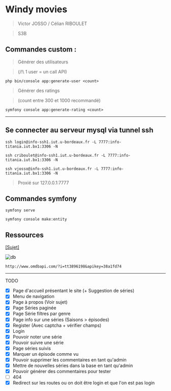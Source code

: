 # Windy movies
> Victor JOSSO / Célian RIBOULET

> S3B

## Commandes custom :

> Générer des utilisateurs 

> (/!\ 1 user = un call API)

```
php bin/console app:generate-user <count>
```

> Générer des ratings 

> (count entre 300 et 1000 recommandé)

```
symfony console app:generate-rating <count>
```

***

## Se connecter au serveur mysql via tunnel ssh

```
ssh login@info-ssh1.iut.u-bordeaux.fr -L 7777:info-titania.iut.bx1:3306 -N
```
```
ssh criboulet@info-ssh1.iut.u-bordeaux.fr -L 7777:info-titania.iut.bx1:3306 -N
```
```
ssh vjosso@info-ssh1.iut.u-bordeaux.fr -L 7777:info-titania.iut.bx1:3306 -N
```

> Proxié sur 127.0.0.1:7777

## Commandes symfony

```
symfony serve
```

```
symfony console make:entity
```

## Ressources

[[Sujet]](https://gregwar.com/s3web/project.html#title.1)

![db](https://gregwar.com/s3web/img/db.png)

```
http://www.omdbapi.com/?i=tt3896198&apikey=38a1fd74
```

***

TODO

- [x] Page d'accueil présentant le site (+ Suggestion de séries)
- [x] Menu de navigation
- [x] Page à propos (Voir sujet)
- [x] Page Séries paginée
- [x] Page Série filtres par genre
- [x] Page info sur une séries (Saisons > épisodes)
- [x] Register (Avec captcha + vérifier champs)
- [x] Login
- [x] Pouvoir noter une série
- [x] Pouvoir suivre une série
- [x] Page séries suivis
- [x] Marquer un épisode comme vu
- [x] Pouvoir supprimer les commentaires en tant qu'admin
- [x] Mettre de nouvelles séries dans la base en tant qu'admin
- [x] Pouvoir générer des commentaires pour tester
- [ ] 404
- [x] Redirect sur les routes ou on doit être login et que l'on est pas login
